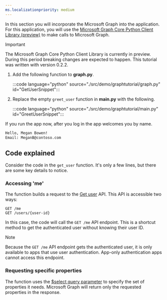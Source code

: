 ```yaml
---
ms.localizationpriority: medium
---
```


<!-- markdownlint-disable MD041 -->

In this section you will incorporate the Microsoft Graph into the application. For this application, you will use the [Microsoft Graph Core Python Client Library (preview)](https://github.com/microsoftgraph/msgraph-sdk-python-core) to make calls to Microsoft Graph.

> [!IMPORTANT]
> The Microsoft Graph Core Python Client Library is currently in preview. During this period breaking changes are expected to happen. This tutorial was written with version 0.2.2.

1. Add the following function to **graph.py**.

    :::code language="python" source="./src/demo/graphtutorial/graph.py" id="GetUserSnippet":::

1. Replace the empty `greet_user` function in **main.py** with the following.

    :::code language="python" source="./src/demo/graphtutorial/main.py" id="GreetUserSnippet":::

If you run the app now, after you log in the app welcomes you by name.

```bash
Hello, Megan Bowen!
Email: MeganB@contoso.com
```

## Code explained

Consider the code in the `get_user` function. It's only a few lines, but there are some key details to notice.

### Accessing 'me'

The function builds a request to the [Get user](/graph/api/user-get) API. This API is accessible two ways:

```http
GET /me
GET /users/{user-id}
```

In this case, the code will call the `GET /me` API endpoint. This is a shortcut method to get the authenticated user without knowing their user ID.

> [!NOTE]
> Because the `GET /me` API endpoint gets the authenticated user, it is only available to apps that use user authentication. App-only authentication apps cannot access this endpoint.

### Requesting specific properties

The function uses the [$select query parameter](/graph/query-parameters#select-parameter) to specify the set of properties it needs. Microsoft Graph will return only the requested properties in the response.
